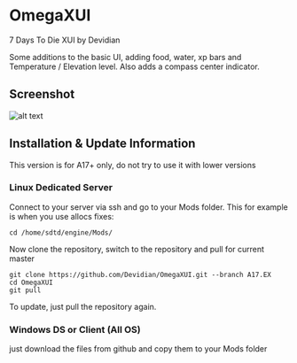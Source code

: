 # OmegaXUI
7 Days To Die XUI by Devidian

Some additions to the basic UI, adding food, water, xp bars and Temperature / Elevation level.
Also adds a compass center indicator.

## Screenshot
![alt text](http://xui.omega-zirkel.de/screen002.jpg "XUI Screenshot #2")

## Installation & Update Information
This version is for A17+ only, do not try to use it with lower versions

### Linux Dedicated Server

Connect to your server via ssh and go to your Mods folder. This for example is when you use allocs fixes:

```
cd /home/sdtd/engine/Mods/
```

Now clone the repository, switch to the repository and pull for current master

```
git clone https://github.com/Devidian/OmegaXUI.git --branch A17.EX
cd OmegaXUI
git pull
```

To update, just pull the repository again.

### Windows DS or Client (All OS)
just download the files from github and copy them to your Mods folder
